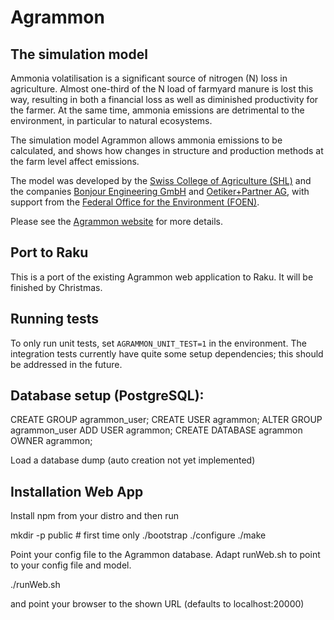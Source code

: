 # Agrammon

## The simulation model

Ammonia volatilisation is a significant source of nitrogen (N) loss in
agriculture.  Almost one-third of the N load of farmyard manure is lost this
way, resulting in both a financial loss as well as diminished productivity
for the farmer.  At the same time, ammonia emissions are detrimental to the
environment, in particular to natural ecosystems.

The simulation model Agrammon allows ammonia emissions to be calculated, and
shows how changes in structure and production methods at the farm level
affect emissions.

The model was developed by the [Swiss College of Agriculture
(SHL)](http://www.shl.bfh.ch/) and the companies [Bonjour Engineering
GmbH](http://http://www.ecodata.ch) and [Oetiker+Partner
AG](https://www.oetiker.ch), with support from the [Federal Office for the
Environment (FOEN)](https://www.bafu.admin.ch/bafu/en/home.html).

Please see the [Agrammon website](https://www.agrammon.ch) for more details.

## Port to Raku

This is a port of the existing Agrammon web application to Raku.  It will
be finished by Christmas.

## Running tests

To only run unit tests, set `AGRAMMON_UNIT_TEST=1` in the environment.  The
integration tests currently have quite some setup dependencies; this should
be addressed in the future.

## Database setup (PostgreSQL):

CREATE GROUP agrammon_user;
CREATE USER agrammon;
ALTER GROUP agrammon_user ADD USER agrammon;
CREATE DATABASE agrammon OWNER agrammon;

Load a database dump (auto creation not yet implemented)

## Installation Web App

Install npm from your distro and then run

mkdir -p public # first time only
./bootstrap
./configure
./make

Point your config file to the Agrammon database.
Adapt runWeb.sh to point to your config file and model.

./runWeb.sh

and point your browser to the shown URL (defaults to localhost:20000)
